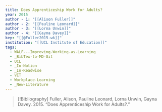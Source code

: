 ```yaml
---
title: Does Apprenticeship Work for Adults?
year: 2015
author - 1: "[[Alison Fuller]]"
author - 2: "[[Pauline Leonard]]"
author - 3: "[[Lorna Unwin]]"
author - 4: "[[Gayna Davey]]"
key: "[[@Fuller2015-wk]]"
institution: "[[UCL Institute of Education]]"
tags:
  - WALF---Improving-Working-as-Learning
  - _BibTex-to-MD-Git
  - UCL
  - _In-Notion
  - _In-Readwise
  - VET
  - Workplace-Learning
  - _New-Literature
---
```


> [!Bibliography]
> Fuller, Alison, Pauline Leonard, Lorna Unwin, Gayna Davey. 2015. “Does Apprenticeship Work for Adults?.”